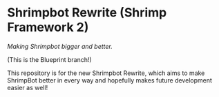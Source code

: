 # Shrimpbot Rewrite (Shrimp Framework 2)
*Making Shrimpbot bigger and better.*

(This is the Blueprint branch!)

This repository is for the new Shrimpbot Rewrite, which aims to make ShrimpBot better in every way and hopefully makes future development easier as well!

